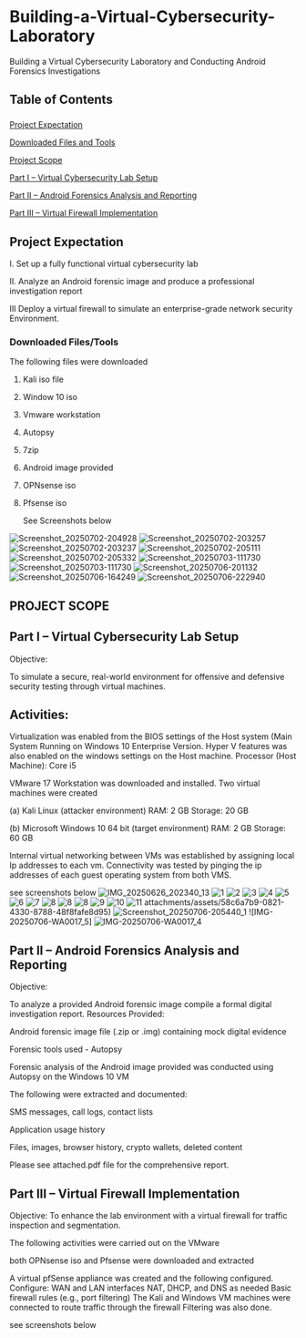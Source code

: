 #  Building-a-Virtual-Cybersecurity-Laboratory

Building a Virtual Cybersecurity Laboratory and Conducting Android Forensics Investigations

## Table of Contents
### 
[Project Expectation](Project-Expectation)

[Downloaded Files and Tools](Downloaded-Files-and-Tools)

[Project Scope](Project-Scope)

[Part I – Virtual Cybersecurity Lab Setup](Part-I–Virtual-Cybersecurity-Lab-Setup)

[Part II – Android Forensics Analysis and Reporting](Part-II–Android-Forensics-Analysis-and-Reporting)

[Part III – Virtual Firewall Implementation](Part-III–Virtual-Firewall-Implementation)

## Project Expectation
I. Set up a fully functional virtual cybersecurity lab

II. Analyze an Android forensic image and produce a professional investigation report

III Deploy a virtual firewall to simulate an enterprise-grade network security Environment.


### Downloaded Files/Tools

The following files were downloaded 
1. Kali iso file 
2. Window 10 iso 
3. Vmware workstation 
4. Autopsy 
5. 7zip
6. Android image provided
7. OPNsense iso
8. Pfsense iso

   See Screenshots below

![Screenshot_20250702-204928](https://github.com/user-attachments/assets/cef97d41-ebac-4ab9-95be-09bbcdf6d372)
![Screenshot_20250702-203257](https://github.com/user-attachments/assets/0e15065d-0cb5-465e-afc2-834e006f0a77)
![Screenshot_20250702-203237](https://github.com/user-attachments/assets/fc9d015d-b227-48cd-abd5-6b60a2662d98)
![Screenshot_20250702-205111](https://github.com/user-attachments/assets/d48a9a34-a5d2-4bd6-9f73-4320ad43a692)
![Screenshot_20250702-205332](https://github.com/user-attachments/assets/d3a5c294-dba2-4620-a37c-72c2f0b7f22e)
![Screenshot_20250703-111730](https://github.com/user-attachments/assets/b6835eb3-c926-4dad-9ddd-d69edde68f23)
![Screenshot_20250703-111730](https://github.com/user-attachments/assets/53e0f416-72a4-4267-99c5-11566bfcd06c)
![Screenshot_20250706-201132](https://github.com/user-attachments/assets/e7ea5a91-7988-4c66-8658-8b5e76e8facc)
![Screenshot_20250706-164249](https://github.com/user-attachments/assets/1bb1ebd7-5e27-489b-a596-59967c31655f)
![Screenshot_20250706-222940](https://github.com/user-attachments/assets/0afd24e4-b7c3-415f-81eb-7465eefd9a57)

## PROJECT SCOPE

## Part I – Virtual Cybersecurity Lab Setup

Objective:

To simulate a secure, real-world environment for offensive and defensive security testing through virtual machines.

## Activities:

Virtualization was enabled from the BIOS settings of the Host system (Main System Running on Windows 10 Enterprise Version. Hyper V features was also enabled on the windows settings on the Host machine.
Processor (Host Machine): Core i5

VMware 17 Workstation was downloaded and installed.
Two virtual machines were created

(a) Kali Linux (attacker environment)
RAM: 2 GB
Storage: 20 GB

(b) Microsoft Windows 10 64 bit  (target environment)
RAM: 2 GB
Storage: 60 GB

Internal virtual networking between VMs was established by assigning local Ip addresses to each vm.
Connectivity was tested by pinging the ip addresses of each guest operating system from both VMS.

see screenshots below 
![IMG_20250626_202340_13](https://github.com/user-attachments/assets/2247f489-6fab-4c4d-bcaf-cb717c7be9c6)
 ![1](https://github.com/user-attachments/assets/103420fa-1e96-4a3c-96ae-b8641fe149d9)
![2](https://github.com/user-attachments/assets/e495adec-ba14-4542-8872-7e965df41b4e)
![3](https://github.com/user-attachments/assets/4e242c82-65ca-490d-a87a-72492e37d640)
![4](https://github.com/user-attachments/assets/1f843139-4d66-4fcc-9ad7-64d03bce072a)
![5](https://github.com/user-attachments/assets/5c6d7fd1-7d9d-414e-bc61-67e9e2f1dc8b)
![6](https://github.com/user-attachments/assets/6ae085bb-9bcd-4917-8e33-544484043fcf)
![7](https://github.com/user-attachments/assets/c87b3a6a-6a2e-4577-892f-418bdceeba40)
![8](https://github.com/user-attachments/assets/60049d3c-5d39-49e9-9b90-77c6e6bd14bc)
![8](https://github.com/user-attachments/assets/41d50678-f307-4fe9-908b-4207279d351d)
![8](https://github.com/user-attachments/assets/4e92358e-84cd-4d42-b11d-e05e0b866c96)
![9](https://github.com/user-attachments/assets/5dcde54e-ca95-45fa-82af-c80653e9ba0c)
![10](https://github.com/user-attachments/assets/66df4b3c-6393-428f-b300-9b374f6c09fa)
![11](https://github.com/user-attachments/assets/54f8e78c-8945-4635-80f8-af8ec10cce34)
attachments/assets/58c6a7b9-0821-4330-8788-48f8fafe8d95)
![Screenshot_20250706-205440_1](https://github.com/user-attachments/assets/de42fd95-9477-45cd-8a48-2a1dcc273665)
![IMG-20250706-WA0017_5]
![IMG-20250706-WA0017_4](https://github.com/user-attachments/assets/cd787ec0-66b9-423f-9726-bb45ab9de75b) 

 ## Part II – Android Forensics Analysis and Reporting

Objective:

To analyze a provided Android forensic image
 compile a formal digital investigation report.
Resources Provided:

Android forensic image file (.zip or .img) containing mock digital evidence

Forensic tools used -  Autopsy

Forensic analysis of the Android image provided was conducted using Autopsy on the Windows 10 VM

The following were extracted and documented:

SMS messages, call logs, contact lists

Application usage history

Files, images, browser history, crypto wallets, deleted content

Please see attached.pdf file for the comprehensive report.

## Part III – Virtual Firewall Implementation

Objective:
To enhance the lab environment with a virtual firewall for traffic inspection and segmentation.

The following activities were carried out on the VMware

both OPNsense iso and Pfsense were downloaded and extracted

A virtual pfSense appliance was created and the following configured. Configure:
WAN and LAN interfaces
NAT, DHCP, and DNS as needed
Basic firewall rules (e.g., port filtering)
The Kali and Windows VM machines were connected to route traffic through the firewall
Filtering was also done.

see screenshots below 


